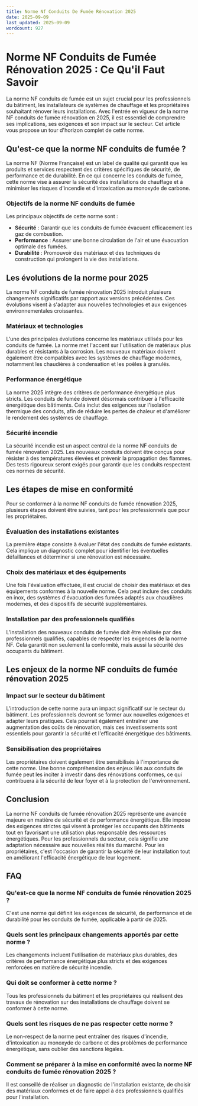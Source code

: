 ```yaml
---
title: Norme Nf Conduits De Fumée Rénovation 2025
date: 2025-09-09
last_updated: 2025-09-09
wordcount: 927
---
```


# Norme NF Conduits de Fumée Rénovation 2025 : Ce Qu'il Faut Savoir

La norme NF conduits de fumée est un sujet crucial pour les professionnels du bâtiment, les installateurs de systèmes de chauffage et les propriétaires souhaitant rénover leurs installations. Avec l'entrée en vigueur de la norme NF conduits de fumée rénovation en 2025, il est essentiel de comprendre ses implications, ses exigences et son impact sur le secteur. Cet article vous propose un tour d'horizon complet de cette norme.

## Qu'est-ce que la norme NF conduits de fumée ?

La norme NF (Norme Française) est un label de qualité qui garantit que les produits et services respectent des critères spécifiques de sécurité, de performance et de durabilité. En ce qui concerne les conduits de fumée, cette norme vise à assurer la sécurité des installations de chauffage et à minimiser les risques d'incendie et d'intoxication au monoxyde de carbone.

### Objectifs de la norme NF conduits de fumée

Les principaux objectifs de cette norme sont :

- **Sécurité** : Garantir que les conduits de fumée évacuent efficacement les gaz de combustion.
- **Performance** : Assurer une bonne circulation de l'air et une évacuation optimale des fumées.
- **Durabilité** : Promouvoir des matériaux et des techniques de construction qui prolongent la vie des installations.

## Les évolutions de la norme pour 2025

La norme NF conduits de fumée rénovation 2025 introduit plusieurs changements significatifs par rapport aux versions précédentes. Ces évolutions visent à s'adapter aux nouvelles technologies et aux exigences environnementales croissantes.

### Matériaux et technologies

L'une des principales évolutions concerne les matériaux utilisés pour les conduits de fumée. La norme met l'accent sur l'utilisation de matériaux plus durables et résistants à la corrosion. Les nouveaux matériaux doivent également être compatibles avec les systèmes de chauffage modernes, notamment les chaudières à condensation et les poêles à granulés.

### Performance énergétique

La norme 2025 intègre des critères de performance énergétique plus stricts. Les conduits de fumée doivent désormais contribuer à l'efficacité énergétique des bâtiments. Cela inclut des exigences sur l'isolation thermique des conduits, afin de réduire les pertes de chaleur et d'améliorer le rendement des systèmes de chauffage.

### Sécurité incendie

La sécurité incendie est un aspect central de la norme NF conduits de fumée rénovation 2025. Les nouveaux conduits doivent être conçus pour résister à des températures élevées et prévenir la propagation des flammes. Des tests rigoureux seront exigés pour garantir que les conduits respectent ces normes de sécurité.

## Les étapes de mise en conformité

Pour se conformer à la norme NF conduits de fumée rénovation 2025, plusieurs étapes doivent être suivies, tant pour les professionnels que pour les propriétaires.

### Évaluation des installations existantes

La première étape consiste à évaluer l'état des conduits de fumée existants. Cela implique un diagnostic complet pour identifier les éventuelles défaillances et déterminer si une rénovation est nécessaire.

### Choix des matériaux et des équipements

Une fois l'évaluation effectuée, il est crucial de choisir des matériaux et des équipements conformes à la nouvelle norme. Cela peut inclure des conduits en inox, des systèmes d'évacuation des fumées adaptés aux chaudières modernes, et des dispositifs de sécurité supplémentaires.

### Installation par des professionnels qualifiés

L'installation des nouveaux conduits de fumée doit être réalisée par des professionnels qualifiés, capables de respecter les exigences de la norme NF. Cela garantit non seulement la conformité, mais aussi la sécurité des occupants du bâtiment.

## Les enjeux de la norme NF conduits de fumée rénovation 2025

### Impact sur le secteur du bâtiment

L'introduction de cette norme aura un impact significatif sur le secteur du bâtiment. Les professionnels devront se former aux nouvelles exigences et adapter leurs pratiques. Cela pourrait également entraîner une augmentation des coûts de rénovation, mais ces investissements sont essentiels pour garantir la sécurité et l'efficacité énergétique des bâtiments.

### Sensibilisation des propriétaires

Les propriétaires doivent également être sensibilisés à l'importance de cette norme. Une bonne compréhension des enjeux liés aux conduits de fumée peut les inciter à investir dans des rénovations conformes, ce qui contribuera à la sécurité de leur foyer et à la protection de l'environnement.

## Conclusion

La norme NF conduits de fumée rénovation 2025 représente une avancée majeure en matière de sécurité et de performance énergétique. Elle impose des exigences strictes qui visent à protéger les occupants des bâtiments tout en favorisant une utilisation plus responsable des ressources énergétiques. Pour les professionnels du secteur, cela signifie une adaptation nécessaire aux nouvelles réalités du marché. Pour les propriétaires, c'est l'occasion de garantir la sécurité de leur installation tout en améliorant l'efficacité énergétique de leur logement.

## FAQ

### Qu'est-ce que la norme NF conduits de fumée rénovation 2025 ?

C'est une norme qui définit les exigences de sécurité, de performance et de durabilité pour les conduits de fumée, applicable à partir de 2025.

### Quels sont les principaux changements apportés par cette norme ?

Les changements incluent l'utilisation de matériaux plus durables, des critères de performance énergétique plus stricts et des exigences renforcées en matière de sécurité incendie.

### Qui doit se conformer à cette norme ?

Tous les professionnels du bâtiment et les propriétaires qui réalisent des travaux de rénovation sur des installations de chauffage doivent se conformer à cette norme.

### Quels sont les risques de ne pas respecter cette norme ?

Le non-respect de la norme peut entraîner des risques d'incendie, d'intoxication au monoxyde de carbone et des problèmes de performance énergétique, sans oublier des sanctions légales.

### Comment se préparer à la mise en conformité avec la norme NF conduits de fumée rénovation 2025 ?

Il est conseillé de réaliser un diagnostic de l'installation existante, de choisir des matériaux conformes et de faire appel à des professionnels qualifiés pour l'installation.